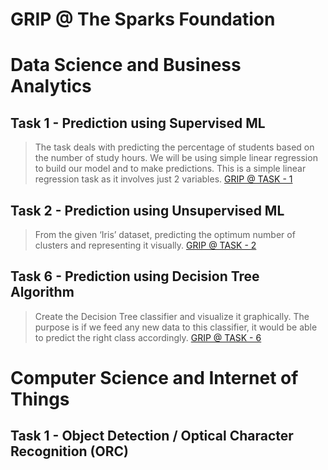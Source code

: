 # __GRIP @ The Sparks Foundation__

# Data Science and Business Analytics

## Task 1 - Prediction using Supervised ML

> The task deals with predicting the percentage of students based on the number of study hours.
> We will be using simple linear regression to build our model and to make predictions. This is a simple linear regression task as it involves just 2 variables.
> [GRIP @ TASK - 1](https://github.com/deepthiinduri/GRIP-TheSparksFoundation/blob/main/TASK%20-%201.ipynb)


## Task 2 - Prediction using Unsupervised ML

> From the given ‘Iris’ dataset, predicting the optimum number of clusters and representing it visually.
> [GRIP @ TASK - 2](https://github.com/deepthiinduri/GRIP-TheSparksFoundation/blob/main/TASK%20-%202.ipynb)


## Task 6 - Prediction using Decision Tree Algorithm

> Create the Decision Tree classifier and visualize it graphically.
> The purpose is if we feed any new data to this classifier, it would be able to predict the right class accordingly.
> [GRIP @ TASK - 6](https://github.com/deepthiinduri/GRIP-TheSparksFoundation/blob/main/TASK%20-%206.ipynb)



# Computer Science and Internet of Things

## Task 1 - Object Detection / Optical Character Recognition (ORC) 

